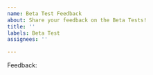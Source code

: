 ```yaml
---
name: Beta Test Feedback
about: Share your feedback on the Beta Tests!
title: ''
labels: Beta Test
assignees: ''

---
```


Feedback<!--Any kind of feedback is appreciated even if its negative. You can also suggest ways I could improve the stuff in the test as well. As long as its related to the beta tests its allowed here!-->:

